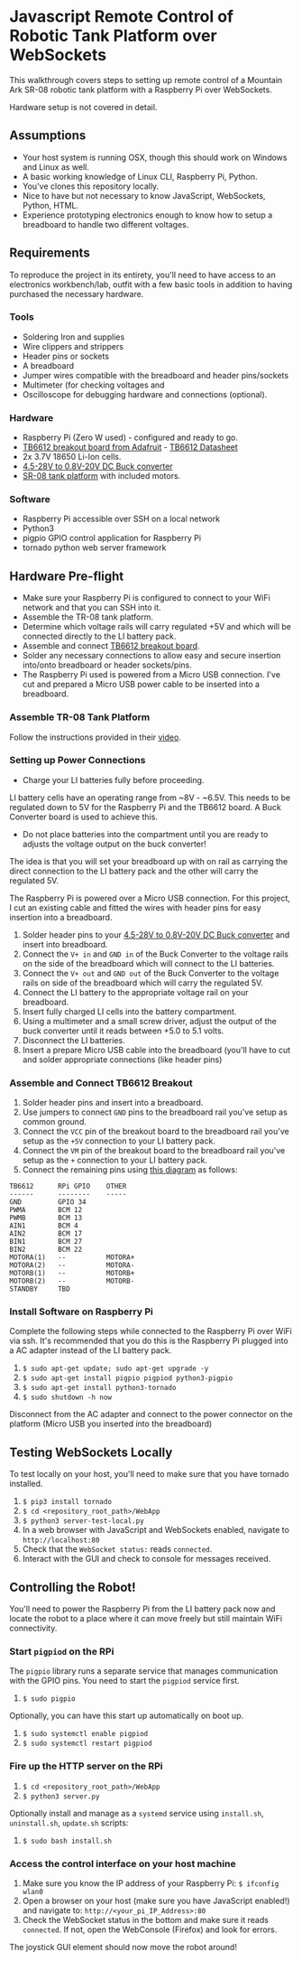 # Javascript Remote Control of Robotic Tank Platform over WebSockets

This walkthrough covers steps to setting up remote control of a Mountain Ark SR-08 robotic tank platform with a Raspberry Pi over WebSockets.

Hardware setup is not covered in detail.

## Assumptions

* Your host system is running OSX, though this should work on  Windows and Linux as well.
* A basic working knowledge of Linux CLI, Raspberry Pi, Python.
* You've clones this repository locally.
* Nice to have but not necessary to know JavaScript, WebSockets, Python, HTML.
* Experience prototyping electronics enough to know how to setup a breadboard to handle two different voltages.

## Requirements

To reproduce the project in its entirety, you'll need to have access to an electronics workbench/lab, outfit with a few basic tools in addition to having purchased the necessary hardware.

### Tools

* Soldering Iron and supplies
* Wire clippers and strippers
* Header pins or sockets
* A breadboard
* Jumper wires compatible with the breadboard and header pins/sockets
* Multimeter (for checking voltages and 
* Oscilloscope for debugging hardware and connections (optional).

### Hardware

* Raspberry Pi (Zero W used) - configured and ready to go.
* [TB6612 breakout board from Adafruit](https://www.adafruit.com/product/2448) - [TB6612 Datasheet](resources/TB6612FNG_datasheet_en_20121101.pdf)
* 2x 3.7V 18650 Li-Ion cells.
* [4.5-28V to 0.8V-20V DC Buck converter](https://www.amazon.com/gp/product/B01MQGMOKI/)
* [SR-08 tank platform](https://www.amazon.com/gp/product/B07JPL6MHR/) with included motors.

### Software

* Raspberry Pi accessible over SSH on a local network
* Python3
* pigpio GPIO control application for Raspberry Pi
* tornado python web server framework

## Hardware Pre-flight

* Make sure your Raspberry Pi is configured to connect to your WiFi network and that you can SSH into it.
* Assemble the TR-08 tank platform.
* Determine which voltage rails will carry regulated +5V and which will be connected directly to the LI battery pack.
* Assemble and connect [TB6612 breakout board](https://www.adafruit.com/product/2448).
* Solder any necessary connections to allow easy and secure insertion into/onto breadboard or header sockets/pins.
* The Raspberry Pi used is powered from a Micro USB connection. I've cut and prepared a Micro USB power cable to be inserted into a breadboard.

### Assemble TR-08 Tank Platform

Follow the instructions provided in their [video](https://www.youtube.com/watch?v=wATykzn6Z34).

### Setting up Power Connections

* Charge your LI batteries fully before proceeding.

LI battery cells have an operating range from ~8V - ~6.5V. This needs to be regulated down to 5V for the Raspberry Pi and the TB6612 board. A Buck Converter board is used to achieve this. 

* Do not place batteries into the compartment until you are ready to adjusts the voltage output on the buck converter!

The idea is that you will set your breadboard up with on rail as carrying the direct connection to the LI battery pack and the other will carry the regulated 5V.

The Raspberry Pi is powered over a Micro USB connection. For this project, I cut an existing cable and fitted the wires with header pins for easy insertion into a breadboard.

1. Solder header pins to your [4.5-28V to 0.8V-20V DC Buck converter](https://www.amazon.com/gp/product/B01MQGMOKI/) and insert into breadboard.
1. Connect the `V+ in` and `GND in` of the Buck Converter to the voltage rails on the side of the breadboard which will connect to the LI batteries.
1. Connect the `V+ out` and `GND out` of the Buck Converter to the voltage rails on side of the breadboard which will carry the regulated 5V.
1. Connect the LI battery to the appropriate voltage rail on your breadboard.
1. Insert fully charged LI cells into the battery compartment.
1. Using a multimeter and a small screw driver, adjust the output of the buck converter until it reads between +5.0 to 5.1 volts.
1. Disconnect the LI batteries.
1. Insert a prepare Micro USB cable into the breadboard (you'll have to cut and solder appropriate connections (like header pins)

### Assemble and Connect TB6612 Breakout

1. Solder header pins and insert into a breadboard.
1. Use jumpers to connect `GND` pins to the breadboard rail you've setup as common ground.
1. Connect the `VCC` pin of the breakout board to the breadboard rail you've setup as the `+5V` connection to your LI battery pack. 
1. Connect the `VM` pin of the breakout board to the breadboard rail you've setup as the `+` connection to your LI battery pack.
1. Connect the remaining pins using [this diagram](https://pinout.xyz/) as follows:

```
TB6612		RPi GPIO	OTHER
------		--------	-----
GND 		GPIO 34
PWMA		BCM 12
PWMB		BCM 13
AIN1		BCM 4
AIN2		BCM 17
BIN1		BCM 27
BIN2		BCM 22
MOTORA(1)	--			MOTORA+
MOTORA(2)	--			MOTORA-
MOTORB(1)	--			MOTORB+
MOTORB(2)	--			MOTORB-
STANDBY		TBD
```

### Install Software on Raspberry Pi

Complete the following steps while connected to the Raspberry Pi over WiFi via ssh. It's recommended that you do this is the Raspberry Pi plugged into a AC adapter instead of the LI battery pack.

1. `$ sudo apt-get update; sudo apt-get upgrade -y`
1. `$ sudo apt-get install pigpio pigpiod python3-pigpio`
1. `$ sudo apt-get install python3-tornado` 
1. `$ sudo shutdown -h now`

Disconnect from the AC adapter and connect to the power connector on the platform (Micro USB you inserted into the breadboard)

## Testing WebSockets Locally

To test locally on your host, you'll need to make sure that you have tornado installed.

1. `$ pip3 install tornado`
1. `$ cd <repository_root_path>/WebApp`
1. `$ python3 server-test-local.py`
1. In a web browser with JavaScript and WebSockets enabled, navigate to `http://localhost:80`
1. Check that the `WebSocket status:` reads `connected`.
1. Interact with the GUI and check to console for messages received.

## Controlling the Robot!

You'll need to power the Raspberry Pi from the LI battery pack now and locate the robot to a place where it can move freely but still maintain WiFi connectivity.

### Start `pigpiod` on the RPi

The `pigpio` library runs a separate service that manages communication with the GPIO pins. You need to start the `pigpiod` service first.

1. `$ sudo pigpio`

Optionally, you can have this start up automatically on boot up.

1. `$ sudo systemctl enable pigpiod`
1. `$ sudo systemctl restart pigpiod`


### Fire up the HTTP server on the RPi

1. `$ cd <repository_root_path>/WebApp`
1. `$ python3 server.py`

Optionally install and manage as a `systemd` service using `install.sh`, `uninstall.sh`, `update.sh` scripts:

1. `$ sudo bash install.sh`

### Access the control interface on your host machine

1. Make sure you know the IP address of your Raspberry Pi: `$ ifconfig wlan0`
1. Open a browser on your host (make sure you have JavaScript enabled!) and navigate to: `http://<your_pi_IP_Address>:80`
1. Check the WebSocket status in the bottom and make sure it reads `connected`. If not, open the WebConsole (Firefox) and look for errors.

The joystick GUI element should now move the robot around!